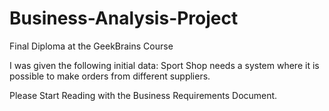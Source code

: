 # Business-Analysis-Project
Final Diploma at the GeekBrains Course

I was given the following initial data:
Sport Shop needs a system where it is possible to make orders from different suppliers.

Please Start Reading with the Business Requirements Document.
